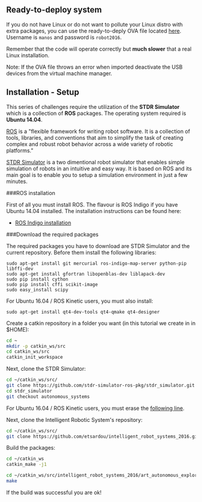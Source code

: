 ## Ready-to-deploy system

If you do not have Linux or do not want to pollute your Linux distro with extra packages, you can use the ready-to-deply OVA file located [here](https://www.dropbox.com/s/go0ekx1vexm6rg1/IRS_course_2016.ova?dl=0). Username is ```manos``` and password is ```robot2016```.

Remember that the code will operate correctly but **much slower** that a real Linux installation.

Note: If the OVA file throws an error when imported deactivate the USB devices from the virtual machine manager.

## Installation - Setup

This series of challenges require the utilization of the **STDR Simulator** which is a collection of **ROS** packages. The operating system required is **Ubuntu 14.04**.

[ROS](http://www.ros.org/) is a "flexible framework for writing robot software. It is a collection of tools, libraries, and conventions that aim to simplify the task of creating complex and robust robot behavior across a wide variety of robotic platforms." 

[STDR Simulator](http://stdr-simulator-ros-pkg.github.io/) is a two dimentional robot simulator that enables simple simulation of robots in an intuitive and easy way. It is based on ROS and its main goal is to enable you to setup a simulation environment in just a few minutes.

###ROS installation

First of all you must install ROS. The flavour is ROS Indigo if you have Ubuntu 14.04 installed. The installation instructions can be found here:
- [ROS Indigo installation](http://wiki.ros.org/indigo/Installation/Ubuntu)

###Download the required packages

The required packages you have to download are STDR Simulator and the current repository. Before them install the following libraries:

```
sudo apt-get install git mercurial ros-indigo-map-server python-pip libffi-dev
sudo apt-get install gfortran libopenblas-dev liblapack-dev
sudo pip install cython
sudo pip install cffi scikit-image
sudo easy_install scipy
```

For Ubuntu 16.04 / ROS Kinetic users, you must also install:
```
sudo apt-get install qt4-dev-tools qt4-qmake qt4-designer
```

Create a catkin repository in a folder you want (in this tutorial we create in in $HOME):
```bash
cd ~
mkdir -p catkin_ws/src
cd catkin_ws/src
catkin_init_workspace
```

Next, clone the STDR Simulator:
```bash
cd ~/catkin_ws/src/
git clone https://github.com/stdr-simulator-ros-pkg/stdr_simulator.git
cd stdr_simulator
git checkout autonomous_systems
```

For Ubuntu 16.04 / ROS Kinetic users, you must erase the [following line](https://github.com/stdr-simulator-ros-pkg/stdr_simulator/blob/autonomous_systems/stdr_server/CMakeLists.txt#L40).

Next, clone the Intelligent Robotic System's repository:
```bash
cd ~/catkin_ws/src/
git clone https://github.com/etsardou/intelligent_robot_systems_2016.git
```

Build the packages:
```bash
cd ~/catkin_ws
catkin_make -j1

cd ~/catkin_ws/src/intelligent_robot_systems_2016/art_autonomous_exploration/src
make
```
If the build was successful you are ok!


